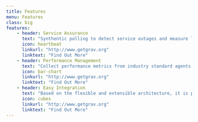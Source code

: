 ```yaml
---
title: Features
menu: Features
class: big
features:
	- header: Service Assurance
	  text: "Synthentic polling to detect service outages and measure latency for graphing and thresholding. Out-of-the-box support for many applications with configurable service monitors. Remote monitoring of application and services from users perspective. Generate Alarms based on Syslog and SNMP Traps."
	  icon: heartbeat
	  linkurl: "http://www.getgrav.org"
	  linktext: "Find Out More"
	- header: Performance Management
	  text: "Collect performance metrics from industry standard agents via SNMP, JMX, WMI, NRPE, NSClient++ and XMP just by configuration. Integrate with customizable performance data collection via HTTP, JDBC and XML."
	  icon: bar-chart
	  linkurl: "http://www.getgrav.org" 
	  linktext: "Find Out More"
	- header: Easy Integration
	  text: "Based on the flexible and extensible architecture, it is possible to extend the service polling and performance data collection framework. Integration OpenNMS in your existing infrastructure with strong north bound interfaces for Alarms and ReST API."
	  icon: cubes
	  linkurl: "http://www.getgrav.org" 
	  linktext: "Find Out More"
---
```

